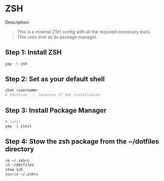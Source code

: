 # ZSH

Description:

> This is a minimal ZSH config with all the required necessary tools. This uses zinit as its package manager.

## Step 1: Install ZSH

```bash
yay -S zsh
```

## Step 2: Set as your default shell

```bash
chsh <username>
# /bin/zsh  -- location of the installation
```

## Step 3: Install Package Manager

```bash
# zinit
yay -S zinit
```

## Step 4: Stow the zsh package from the ~/dotfiles directory

```bash
rm ~/.zshrc
cd ~/dotfiles
stow zsh
source ~/.zshrc
```

